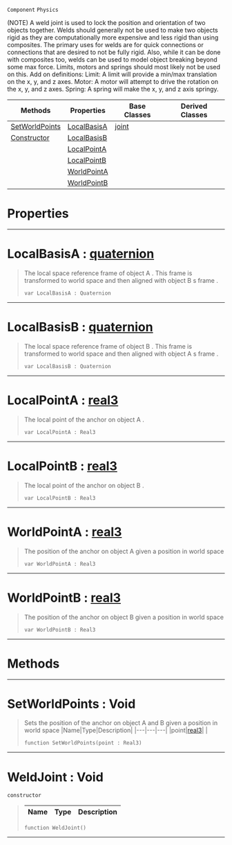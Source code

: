  `Component` `Physics`



(NOTE) A weld joint is used to lock the position and orientation of two objects together. Welds should generally not be used to make two objects rigid as they are computationally more expensive and less rigid than using composites. The primary uses for welds are for quick connections or connections that are desired to not be fully rigid. Also, while it can be done with composites too, welds can be used to model object breaking beyond some max force. Limits, motors and springs should most likely not be used on this. Add on definitions: Limit: A limit will provide a min/max translation on the x, y, and z axes. Motor: A motor will attempt to drive the rotation on the x, y, and z axes. Spring: A spring will make the x, y, and z axis springy.

|Methods|Properties|Base Classes|Derived Classes|
|---|---|---|---|
|[ SetWorldPoints](https://plasmaengine.github.io/PlasmaDocs/Plasma1/C++/code_reference/class_reference/weldjoint.md#setworldpoints-void)|[ LocalBasisA](https://plasmaengine.github.io/PlasmaDocs/Plasma1/C++/code_reference/class_reference/weldjoint.md#localbasisa-plasma-engine)|[joint](https://plasmaengine.github.io/PlasmaDocs/Plasma1/C++/code_reference/class_reference/joint.md)| |
|[ Constructor](https://plasmaengine.github.io/PlasmaDocs/Plasma1/C++/code_reference/class_reference/weldjoint.md#weldjoint-void)|[ LocalBasisB](https://plasmaengine.github.io/PlasmaDocs/Plasma1/C++/code_reference/class_reference/weldjoint.md#localbasisb-plasma-engine)| | |
| |[ LocalPointA](https://plasmaengine.github.io/PlasmaDocs/Plasma1/C++/code_reference/class_reference/weldjoint.md#localpointa-plasma-engine)| | |
| |[ LocalPointB](https://plasmaengine.github.io/PlasmaDocs/Plasma1/C++/code_reference/class_reference/weldjoint.md#localpointb-plasma-engine)| | |
| |[ WorldPointA](https://plasmaengine.github.io/PlasmaDocs/Plasma1/C++/code_reference/class_reference/weldjoint.md#worldpointa-plasma-engine)| | |
| |[ WorldPointB](https://plasmaengine.github.io/PlasmaDocs/Plasma1/C++/code_reference/class_reference/weldjoint.md#worldpointb-plasma-engine)| | |


 #  Properties


---  
 #  LocalBasisA : [quaternion](https://plasmaengine.github.io/PlasmaDocs/Plasma1/C++/code_reference/lightning_base_types/quaternion.md)

> The local space reference frame of object A . This frame is transformed to world space and then aligned with object B s frame . 
> ``` lang=cpp, name=Lightning
> var LocalBasisA : Quaternion


---  
 #  LocalBasisB : [quaternion](https://plasmaengine.github.io/PlasmaDocs/Plasma1/C++/code_reference/lightning_base_types/quaternion.md)

> The local space reference frame of object B . This frame is transformed to world space and then aligned with object A s frame . 
> ``` lang=cpp, name=Lightning
> var LocalBasisB : Quaternion


---  
 #  LocalPointA : [real3](https://plasmaengine.github.io/PlasmaDocs/Plasma1/C++/code_reference/lightning_base_types/real3.md)

> The local point of the anchor on object A . 
> ``` lang=cpp, name=Lightning
> var LocalPointA : Real3


---  
 #  LocalPointB : [real3](https://plasmaengine.github.io/PlasmaDocs/Plasma1/C++/code_reference/lightning_base_types/real3.md)

> The local point of the anchor on object B . 
> ``` lang=cpp, name=Lightning
> var LocalPointB : Real3


---  
 #  WorldPointA : [real3](https://plasmaengine.github.io/PlasmaDocs/Plasma1/C++/code_reference/lightning_base_types/real3.md)

> The position of the anchor on object A given a position in world space 
> ``` lang=cpp, name=Lightning
> var WorldPointA : Real3


---  
 #  WorldPointB : [real3](https://plasmaengine.github.io/PlasmaDocs/Plasma1/C++/code_reference/lightning_base_types/real3.md)

> The position of the anchor on object B given a position in world space 
> ``` lang=cpp, name=Lightning
> var WorldPointB : Real3


---  
 #  Methods


---  
 #  SetWorldPoints : Void

> Sets the position of the anchor on object A and B given a position in world space 
> |Name|Type|Description|
> |---|---|---|
> |point|[real3](https://plasmaengine.github.io/PlasmaDocs/Plasma1/C++/code_reference/lightning_base_types/real3.md)| |
> ``` lang=cpp, name=Lightning
> function SetWorldPoints(point : Real3)
> ``` 


---  
 #  WeldJoint : Void

 `constructor`

> 
> |Name|Type|Description|
> |---|---|---|
> ``` lang=cpp, name=Lightning
> function WeldJoint()
> ``` 


---  
 

 